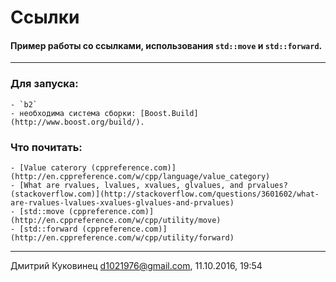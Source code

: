 # Ссылки
#### Пример работы со ссылками, использования `std::move` и `std::forward`.
---

### Для запуска:
    - `b2`
    - необходима система сборки: [Boost.Build](http://www.boost.org/build/).

### Что почитать:

    - [Value caterory (cppreference.com)](http://en.cppreference.com/w/cpp/language/value_category)
    - [What are rvalues, lvalues, xvalues, glvalues, and prvalues? (stackoverflow.com)](http://stackoverflow.com/questions/3601602/what-are-rvalues-lvalues-xvalues-glvalues-and-prvalues)
    - [std::move (cppreference.com)](http://en.cppreference.com/w/cpp/utility/move)
    - [std::forward (cppreference.com)](http://en.cppreference.com/w/cpp/utility/forward)

---
Дмитрий Куковинец <d1021976@gmail.com>, 11.10.2016, 19:54
